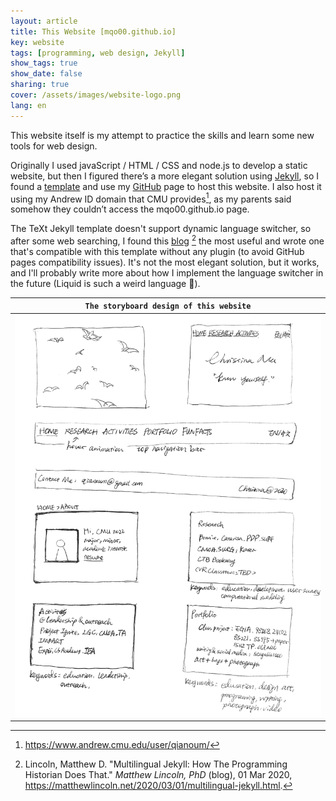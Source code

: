 ```yaml
---
layout: article
title: This Website [mqo00.github.io]
key: website 
tags: [programming, web design, Jekyll]
show_tags: true
show_date: false
sharing: true
cover: /assets/images/website-logo.png
lang: en
---
```


This website itself is my attempt to practice the skills and learn some new tools for web design. 

<!--more-->

Originally I used javaScript / HTML / CSS and node.js to develop a static website, but then I figured there’s a more elegant solution using [Jekyll], so I found a [template] and use my [GitHub] page to host this website. I also host it using my Andrew ID domain that CMU provides[^1], as my parents said somehow they couldn’t access the mqo00.github.io page.

The TeXt Jekyll template doesn't support dynamic language switcher, so after some web searching, I found this [blog] [^2] the most useful and wrote one that's compatible with this template without any plugin (to avoid GitHub pages compatibility issues). It's not the most elegant solution, but it works, and I'll probably write more about how I implement the language switcher in the future (Liquid is such a weird language :imp:).

| `The storyboard design of this website` |
| -- |
|![](/assets/images/website.png)|

[Jekyll]: https://jekyllrb.com/
[template]: https://github.com/kitian616/jekyll-TeXt-theme
[GitHub]: https://github.com/mqo00/mqo00.github.io
[blog]: https://matthewlincoln.net/2020/03/01/multilingual-jekyll.html

[^1]: https://www.andrew.cmu.edu/user/qianoum/
[^2]: Lincoln, Matthew D. "Multilingual Jekyll: How The Programming Historian Does That." *Matthew Lincoln, PhD* (blog), 01 Mar 2020, https://matthewlincoln.net/2020/03/01/multilingual-jekyll.html.
